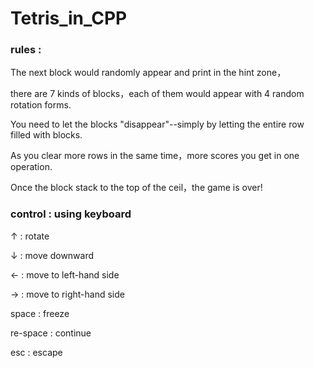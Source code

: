 # Tetris_in_CPP

### rules :

The next block would randomly appear and print in the hint zone，

there are 7 kinds of blocks，each of them would appear with 4 random rotation forms.


You need to let the blocks "disappear"--simply by letting the entire row filled with blocks.

As you clear more rows in the same time，more scores you get in one operation.

Once the block stack to the top of the ceil，the game is over!

### control : using keyboard

↑ : rotate

↓ : move downward

← : move to left-hand side

→ : move to right-hand side


space : freeze

re-space : continue


esc : escape
